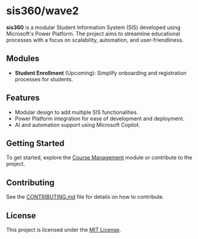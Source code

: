 # sis360/wave2

**sis360** is a modular Student Information System (SIS) developed using Microsoft's Power Platform. The project aims to streamline educational processes with a focus on scalability, automation, and user-friendliness.

## Modules 
- **Student Enrollment** (Upcoming): Simplify onboarding and registration processes for students.

## Features
- Modular design to add multiple SIS functionalities.
- Power Platform integration for ease of development and deployment.
- AI and automation support using Microsoft Copilot.

## Getting Started
To get started, explore the [Course Management](CourseManagement/) module or contribute to the project.

## Contributing
See the [CONTRIBUTING.md](CONTRIBUTING.md) file for details on how to contribute.

## License
This project is licensed under the [MIT License](LICENSE).